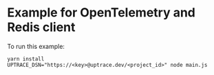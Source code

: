 # Example for OpenTelemetry and Redis client

To run this example:

```shell
yarn install
UPTRACE_DSN="https://<key>@uptrace.dev/<project_id>" node main.js
```
